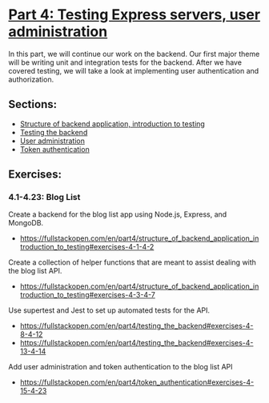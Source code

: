 # [Part 4: Testing Express servers, user administration](https://fullstackopen.com/en/part4)
In this part, we will continue our work on the backend. Our first major theme will be writing unit and integration tests for the backend. After we have covered testing, we will take a look at implementing user authentication and authorization.

## Sections:
* [Structure of backend application, introduction to testing](https://fullstackopen.com/en/part4/structure_of_backend_application_introduction_to_testing)
* [Testing the backend](https://fullstackopen.com/en/part4/testing_the_backend)
* [User administration](https://fullstackopen.com/en/part4/user_administration)
* [Token authentication](https://fullstackopen.com/en/part4/token_authentication)

## Exercises:
### **4.1-4.23: Blog List**
Create a backend for the blog list app using Node.js, Express, and MongoDB.
* https://fullstackopen.com/en/part4/structure_of_backend_application_introduction_to_testing#exercises-4-1-4-2

Create a collection of helper functions that are meant to assist dealing with the blog list API.
* https://fullstackopen.com/en/part4/structure_of_backend_application_introduction_to_testing#exercises-4-3-4-7

Use supertest and Jest to set up automated tests for the API.
* https://fullstackopen.com/en/part4/testing_the_backend#exercises-4-8-4-12
* https://fullstackopen.com/en/part4/testing_the_backend#exercises-4-13-4-14

Add user administration and token authentication to the blog list API
* https://fullstackopen.com/en/part4/token_authentication#exercises-4-15-4-23